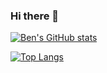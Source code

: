 ### Hi there 👋

[![Ben's GitHub stats](https://github-readme-stats.vercel.app/api?username=bencoughlan7&count_private=true&show_icons=true&theme=tokyonight)](https://github.com/bencoughlan7/github-readme-stats)

[![Top Langs](https://github-readme-stats.vercel.app/api/top-langs/?username=bencoughlan7)](https://github.com/bencoughlan7/github-readme-stats)

<!--
**bencoughlan7/bencoughlan7** is a ✨ _special_ ✨ repository because its `README.md` (this file) appears on your GitHub profile.

Here are some ideas to get you started:

- 🔭 I’m currently working on ...
- 🌱 I’m currently learning ...
- 👯 I’m looking to collaborate on ...
- 🤔 I’m looking for help with ...
- 💬 Ask me about ...
- 📫 How to reach me: ...
- 😄 Pronouns: ...
- ⚡ Fun fact: ...
-->
